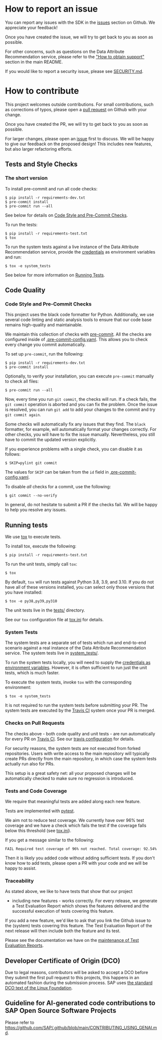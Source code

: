 # How to report an issue

You can report any issues with the SDK in the
[issues] section on Github. We appreciate your feedback!

Once you have created the issue, we will try to get back to
you as soon as possible.

For other concerns, such as questions on the Data Attribute
Recommendation service, please refer to the
["How to obtain support"][support] section in the main README.

If you would like to report a security issue, please see [SECURITY.md].

[issues]: https://github.com/SAP/data-attribute-recommendation-python-sdk
[support]: https://github.com/SAP/data-attribute-recommendation-python-sdk/blob/master/README.md#how-to-obtain-support
[SECURITY.md]: https://github.com/SAP/data-attribute-recommendation-python-sdk/blob/master/SECURITY.md
# How to contribute

This project welcomes outside contributions. For small contributions, such
as corrections of typos, please open a [pull request] on Github with your
change.

[pull request]: https://github.com/SAP/data-attribute-recommendation-python-sdk/compare

Once you have created the PR, we will try to get back to
you as soon as possible.

For larger changes, please open an [issue][issues] first to discuss. We will be happy
to give our feedback on the proposed design! This includes new features, but also
larger refactoring efforts.

## Tests and Style Checks

### The short version

To install pre-commit and run all code checks:

```shell script
$ pip install -r requirements-dev.txt
$ pre-commit install
$ pre-commit run --all
```

See below for details on
[Code Style and Pre-Commit Checks](#code-style-and-pre-commit-checks).

To run the tests:

```shell script
$ pip install -r requirements-test.txt
$ tox
```

To run the system tests against a live instance of the Data Attribute Recommendation
service, provide the [credentials] as environment variables and run:

```shell script
$ tox -e system_tests
```

See below for more information on [Running Tests](#running-tests).

## Code Quality

### Code Style and Pre-Commit Checks

This project uses the black code formatter for Python. Additionally, we use
several code linting and static analysis tools to ensure that our code base
remains high-quality and maintainable.

We maintain this collection of checks with [pre-commit]. All the checks are
configured inside of [.pre-commit-config.yaml]. This allows you to check every
change you commit automatically.

[pre-commit]: https://pre-commit.com/
[.pre-commit-config.yaml]: https://github.com/SAP/data-attribute-recommendation-python-sdk/blob/master/.pre-commit-config.yaml

To set up `pre-commit`, run the following:

```shell script
$ pip install -r requirements-dev.txt
$ pre-commit install
```

Optionally, to verify your installation, you can execute `pre-commit`
manually to check all files:

```shell script
$ pre-commit run --all
```

Now, every time you run `git commit`, the checks will run. If a check fails,
the `git commit` operation is aborted and you can fix the problem. Once the issue
is resolved, you can run `git add` to add your changes to the commit
and try `git commit again`.

Some checks will automatically fix any issues that they find. The `black` formatter,
for example, will automatically format your changes correctly. For other checks,
you will have to fix the issue manually. Nevertheless,
you still have to commit the updated version explicitly.

If you experience problems with a single check, you can disable it as follows:

```shell script
$ SKIP=pylint git commit
```

The values for `SKIP` can be taken from the `id` field in [.pre-commit-config.yaml].

To disable *all* checks for a commit, use the following:

```shell script
$ git commit --no-verify
```

In general, do not hesitate to submit a PR if the checks fail. We will be happy to
help you resolve any issues.

## Running tests

We use [tox] to execute tests.

[tox]: https://tox.readthedocs.io/en/latest/

To install tox, execute the following:

```shell script
$ pip install -r requirements-test.txt
```

To run the unit tests, simply call `tox`:

```shell script
$ tox
```

By default, `tox` will run tests against Python 3.8, 3.9, and 3.10.
If you do not have all of these versions installed, you can select only
those versions that you have installed:

```shell script
$ tox -e py38,py39,py310
```

The unit tests live in the [tests/] directory.

[tests/]: https://github.com/SAP/data-attribute-recommendation-python-sdk/tree/master/tests

See our `tox` configuration file at [tox.ini] for details.

[tox.ini]: https://github.com/SAP/data-attribute-recommendation-python-sdk/blob/master/tox.ini

### System Tests

The system tests are a separate set of tests which run and end-to-end scenario against
a real instance of the Data Attribute Recommendation service. The system tests
live in [system_tests/].

[system_tests/]: https://github.com/SAP/data-attribute-recommendation-python-sdk/tree/master/system_tests

To run the system tests locally, you will need to supply the [credentials as
environment variables][credentials]. However, it is often sufficient to run just the
unit tests, which is much faster.

To execute the system tests, invoke `tox` with the corresponding environment:

```shell script
$ tox -e system_tests
```

It is not required to run the system tests before submitting your PR.  The system tests
are executed by the [Travis CI] system once your PR is merged.

[credentials]: https://github.com/SAP/data-attribute-recommendation-python-sdk/blob/f3883f2b56efefb704b0af58811261b4cb6d9b87/system_tests/conftest.py#L17

### Checks on Pull Requests

The checks above - both code quality and unit tests - are run automatically
for every PR on [Travis CI]. See our [travis configuration] for details.

For security reasons, the system tests are not executed from forked repositories.
Users with write access to the main repository will typically create PRs directly from
the main repository, in which case the system tests actually run also for PRs.

[Travis CI]: https://travis-ci.com/github/SAP/data-attribute-recommendation-python-sdk
[travis configuration]: https://github.com/SAP/data-attribute-recommendation-python-sdk/blob/master/.travis.yml

This setup is a great safety net: all your proposed changes will be automatically
checked to make sure no regression is introduced.

### Tests and Code Coverage

We require that meaningful tests are added along each new feature.

Tests are implemented with [pytest].

[pytest]: https://docs.pytest.org/en/stable/

We aim not to reduce test coverage. We currently have over 96% test coverage
and we have a check which fails the test if the coverage falls
below this threshold (see [tox.ini]).

If you get a message similar to the following:

```
FAIL Required test coverage of 96% not reached. Total coverage: 92.54%
```

Then it is likely you added code without adding sufficient tests. If you don't know
how to add tests, please open a PR with your code and we will be happy to assist.

### Traceability

As stated above, we like to have tests that show that our project
- including new features - works correctly. For every release, we generate
a Test Evaluation Report which shows the features delivered and the successful
execution of tests covering this feature.

If you add a new feature, we'd like to ask that you link the Github issue to
the (system) tests covering this feature. The Test Evaluation Report of the next
release will then include both the feature and its test.

Please see the documentation we have on the [maintenance of Test Evaluation Reports].

[maintenance of Test Evaluation Reports]: https://data-attribute-recommendation-python-sdk.readthedocs.io/en/latest/traceability.html

## Developer Certificate of Origin (DCO)

Due to legal reasons, contributors will be asked to accept a DCO before they submit
the first pull request to this projects, this happens in an automated fashion during
the submission process. SAP uses
[the standard DCO text of the Linux Foundation](https://developercertificate.org/).

## Guideline for AI-generated code contributions to SAP Open Source Software Projects
Please refer to https://github.com/SAP/.github/blob/main/CONTRIBUTING_USING_GENAI.md.
